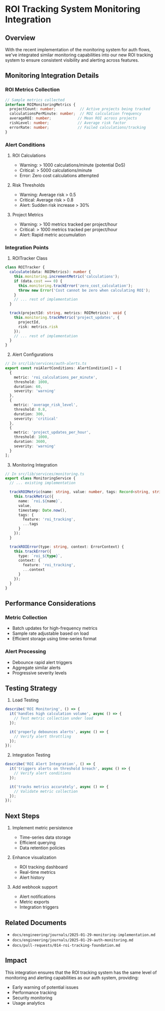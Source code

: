# ROI Tracking System Monitoring Integration

## Overview
With the recent implementation of the monitoring system for auth flows, we've integrated similar monitoring capabilities into our new ROI tracking system to ensure consistent visibility and alerting across features.

## Monitoring Integration Details

### ROI Metrics Collection
```typescript
// Sample metrics collected
interface ROIMonitoringMetrics {
  projectCount: number;           // Active projects being tracked
  calculationsPerMinute: number;  // ROI calculation frequency
  averageROI: number;            // Mean ROI across projects
  riskLevel: number;             // Average risk factor
  errorRate: number;             // Failed calculations/tracking
}
```

### Alert Conditions
1. ROI Calculations
   - Warning: > 1000 calculations/minute (potential DoS)
   - Critical: > 5000 calculations/minute
   - Error: Zero cost calculations attempted

2. Risk Thresholds
   - Warning: Average risk > 0.5
   - Critical: Average risk > 0.8
   - Alert: Sudden risk increase > 30%

3. Project Metrics
   - Warning: > 100 metrics tracked per project/hour
   - Critical: > 1000 metrics tracked per project/hour
   - Alert: Rapid metric accumulation

### Integration Points

1. ROITracker Class
```typescript
class ROITracker {
  calculate(data: ROIMetrics): number {
    this.monitoring.incrementMetric('calculations');
    if (data.cost === 0) {
      this.monitoring.trackError('zero_cost_calculation');
      throw new Error('Cost cannot be zero when calculating ROI');
    }
    // ... rest of implementation
  }

  track(projectId: string, metrics: ROIMetrics): void {
    this.monitoring.trackMetric('project_updates', {
      projectId,
      risk: metrics.risk
    });
    // ... rest of implementation
  }
}
```

2. Alert Configurations
```typescript
// In src/lib/services/auth-alerts.ts
export const roiAlertConditions: AlertCondition[] = [
  {
    metric: 'roi_calculations_per_minute',
    threshold: 1000,
    duration: 60,
    severity: 'warning'
  },
  {
    metric: 'average_risk_level',
    threshold: 0.8,
    duration: 300,
    severity: 'critical'
  },
  {
    metric: 'project_updates_per_hour',
    threshold: 1000,
    duration: 3600,
    severity: 'warning'
  }
];
```

3. Monitoring Integration
```typescript
// In src/lib/services/monitoring.ts
export class MonitoringService {
  // ... existing implementation

  trackROIMetric(name: string, value: number, tags: Record<string, string>) {
    this.trackMetric({
      name: `roi.${name}`,
      value,
      timestamp: Date.now(),
      tags: {
        feature: 'roi_tracking',
        ...tags
      }
    });
  }

  trackROIError(type: string, context: ErrorContext) {
    this.trackError({
      type: `roi_${type}`,
      context: {
        feature: 'roi_tracking',
        ...context
      }
    });
  }
}
```

## Performance Considerations

### Metric Collection
- Batch updates for high-frequency metrics
- Sample rate adjustable based on load
- Efficient storage using time-series format

### Alert Processing
- Debounce rapid alert triggers
- Aggregate similar alerts
- Progressive severity levels

## Testing Strategy

1. Load Testing
```typescript
describe('ROI Monitoring', () => {
  it('handles high calculation volume', async () => {
    // Test metric collection under load
  });

  it('properly debounces alerts', async () => {
    // Verify alert throttling
  });
});
```

2. Integration Testing
```typescript
describe('ROI Alert Integration', () => {
  it('triggers alerts on threshold breach', async () => {
    // Verify alert conditions
  });

  it('tracks metrics accurately', async () => {
    // Validate metric collection
  });
});
```

## Next Steps

1. Implement metric persistence
   - Time-series data storage
   - Efficient querying
   - Data retention policies

2. Enhance visualization
   - ROI tracking dashboard
   - Real-time metrics
   - Alert history

3. Add webhook support
   - Alert notifications
   - Metric exports
   - Integration triggers

## Related Documents
- `docs/engineering/journals/2025-01-29-monitoring-implementation.md`
- `docs/engineering/journals/2025-01-29-auth-monitoring.md`
- `docs/pull-requests/014-roi-tracking-foundation.md`

## Impact
This integration ensures that the ROI tracking system has the same level of monitoring and alerting capabilities as our auth system, providing:
- Early warning of potential issues
- Performance tracking
- Security monitoring
- Usage analytics
